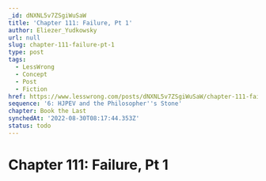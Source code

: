 ```yaml
---
_id: dNXNL5v7ZSgiWuSaW
title: 'Chapter 111: Failure, Pt 1'
author: Eliezer_Yudkowsky
url: null
slug: chapter-111-failure-pt-1
type: post
tags:
  - LessWrong
  - Concept
  - Post
  - Fiction
href: https://www.lesswrong.com/posts/dNXNL5v7ZSgiWuSaW/chapter-111-failure-pt-1
sequence: '6: HJPEV and the Philosopher''s Stone'
chapter: Book the Last
synchedAt: '2022-08-30T08:17:44.353Z'
status: todo
---
```


# Chapter 111: Failure, Pt 1
